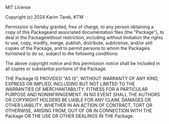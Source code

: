 MIT License

Copyright (c) 2024 Karim Tarek, KTM

Permission is hereby granted, free of charge, to any person obtaining a copy
of this Packageand associated documentation files (the "Package"), to deal
in the Packagewithout restriction, including without limitation the rights
to use, copy, modify, merge, publish, distribute, sublicense, and/or sell
copies of the Package, and to permit persons to whom the Packageis
furnished to do so, subject to the following conditions:

The above copyright notice and this permission notice shall be included in all
copies or substantial portions of the Package.

THE Package IS PROVIDED "AS IS", WITHOUT WARRANTY OF ANY KIND, EXPRESS OR
IMPLIED, INCLUDING BUT NOT LIMITED TO THE WARRANTIES OF MERCHANTABILITY,
FITNESS FOR A PARTICULAR PURPOSE AND NONINFRINGEMENT. IN NO EVENT SHALL THE
AUTHORS OR COPYRIGHT HOLDERS BE LIABLE FOR ANY CLAIM, DAMAGES OR OTHER
LIABILITY, WHETHER IN AN ACTION OF CONTRACT, TORT OR OTHERWISE, ARISING FROM,
OUT OF OR IN CONNECTION WITH THE Package OR THE USE OR OTHER DEALINGS IN THE Package.
